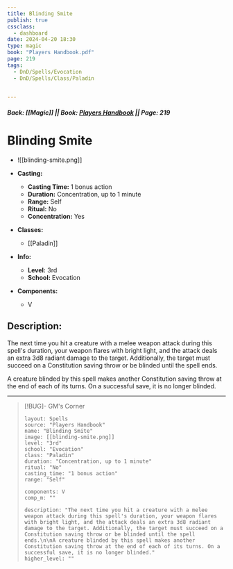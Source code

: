 ```yaml
---
title: Blinding Smite
publish: true
cssclass:
  - dashboard
date: 2024-04-20 18:30
type: magic
book: "Players Handbook.pdf"
page: 219
tags:
  - DnD/Spells/Evocation
  - DnD/Spells/Class/Paladin


---
```


##### Back: [[Magic]] || Book: [Players Handbook](https://drive.google.com/drive/folders/1O5bhpYizcIT5xxAoLOuzCRht_PVS7VSG?usp=sharing) || Page: 219

# Blinding Smite
- ![[blinding-smite.png]]
- **Casting:**
    - **Casting Time:** 1 bonus action
    - **Duration:** Concentration, up to 1 minute
    - **Range:** Self
    - **Ritual:** No
    - **Concentration:** Yes
- **Classes:**
    - [[Paladin]]

- **Info:**
    - **Level:** 3rd
    - **School:** Evocation
- **Components:**
    - V


## Description:
The next time you hit a creature with a melee weapon attack during this spell's duration, your weapon flares with bright light, and the attack deals an extra 3d8 radiant damage to the target. Additionally, the target must succeed on a Constitution saving throw or be blinded until the spell ends.

A creature blinded by this spell makes another Constitution saving throw at the end of each of its turns. On a successful save, it is no longer blinded.



---

> [!BUG]- GM's Corner
>
> ```statblock
> layout: Spells
> source: "Players Handbook"
> name: "Blinding Smite"
> image: [[blinding-smite.png]]
> level: "3rd"
> school: "Evocation"
> class: "Paladin"
> duration: "Concentration, up to 1 minute"
> ritual: "No"
> casting_time: "1 bonus action"
> range: "Self"
>
> components: V
> comp_m: ""
>
> description: "The next time you hit a creature with a melee weapon attack during this spell's duration, your weapon flares with bright light, and the attack deals an extra 3d8 radiant damage to the target. Additionally, the target must succeed on a Constitution saving throw or be blinded until the spell ends.\n\nA creature blinded by this spell makes another Constitution saving throw at the end of each of its turns. On a successful save, it is no longer blinded."
> higher_level: ""
> ```
